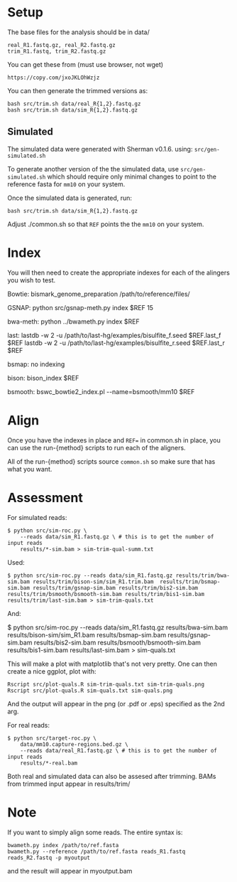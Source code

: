 Setup
=====

The base files for the analysis should be in data/

    real_R1.fastq.gz, real_R2.fastq.gz
    trim_R1.fastq, trim_R2.fastq.gz

You can get these from (must use browser, not wget)

    https://copy.com/jxoJKLOhWzjz

You can then generate the trimmed versions as:

    bash src/trim.sh data/real_R{1,2}.fastq.gz 
    bash src/trim.sh data/sim_R{1,2}.fastq.gz 


Simulated
---------

The simulated data were generated with Sherman v0.1.6. using:
`src/gen-simulated.sh`

To generate another version of the the simulated data, use
`src/gen-simulated.sh` which should require only minimal changes to point to the
reference fasta for `mm10` on your system.


Once the simulated data is generated, run:

    bash src/trim.sh data/sim_R{1,2}.fastq.gz 

Adjust ./common.sh so that `REF` points the the `mm10` on your system.

Index
=====
You will then need to create the appropriate indexes for each of the
alingers you wish to test.

Bowtie:
    bismark_genome_preparation /path/to/reference/files/

GSNAP:
    python src/gsnap-meth.py index $REF 15

bwa-meth:
    python ../bwameth.py index $REF

last:
    lastdb -w 2 -u /path/to/last-hg/examples/bisulfite_f.seed $REF.last_f $REF 
    lastdb -w 2 -u /path/to/last-hg/examples/bisulfite_r.seed $REF.last_r $REF

bsmap:
    no indexing

bison:
    bison_index $REF

bsmooth:
    bswc_bowtie2_index.pl --name=bsmooth/mm10 $REF

Align
=====

Once you have the indexes in place and `REF=` in common.sh in place, you can
use the run-{method} scripts to run each of the aligners.

All of the run-{method} scripts source `common.sh` so make sure that has
what you want.

Assessment
==========

For simulated reads:

    $ python src/sim-roc.py \
        --reads data/sim_R1.fastq.gz \ # this is to get the number of input reads
        results/*-sim.bam > sim-trim-qual-summ.txt

Used:

    $ python src/sim-roc.py --reads data/sim_R1.fastq.gz results/trim/bwa-sim.bam results/trim/bison-sim/sim_R1.trim.bam  results/trim/bsmap-sim.bam results/trim/gsnap-sim.bam results/trim/bis2-sim.bam results/trim/bsmooth/bsmooth-sim.bam results/trim/bis1-sim.bam results/trim/last-sim.bam > sim-trim-quals.txt

And:

   $ python src/sim-roc.py --reads data/sim_R1.fastq.gz results/bwa-sim.bam results/bison-sim/sim_R1.bam  results/bsmap-sim.bam results/gsnap-sim.bam results/bis2-sim.bam results/bsmooth/bsmooth-sim.bam results/bis1-sim.bam results/last-sim.bam > sim-quals.txt

This will make a plot with matplotlib that's not very pretty. One can then create
a nice ggplot, plot with:

    Rscript src/plot-quals.R sim-trim-quals.txt sim-trim-quals.png
    Rscript src/plot-quals.R sim-quals.txt sim-quals.png

And the output will appear in the png (or .pdf or .eps) specified as the 2nd arg.
    

For real reads:

    $ python src/target-roc.py \
        data/mm10.capture-regions.bed.gz \
        --reads data/real_R1.fastq.gz \ # this is to get the number of input reads
        results/*-real.bam

Both real and simulated data can also be assesed after trimming.
BAMs from trimmed input appear in results/trim/

Note
====

If you want to simply align some reads. The entire syntax is:

    bwameth.py index /path/to/ref.fasta
    bwameth.py --reference /path/to/ref.fasta reads_R1.fastq reads_R2.fastq -p myoutput

and the result will appear in myoutput.bam


